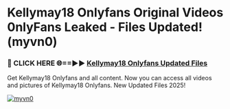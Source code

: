 # Kellymay18 Onlyfans Original Videos 0nlyFans Leaked - Files Updated! (myvn0)

<h3>🔴 CLICK HERE 🌐==►► <a href="https://tinyurl.com/2m67pmp6" rel="nofollow">Kellymay18 Onlyfans Updated Files</a></h3>

Get Kellymay18 Onlyfans and all content. Now you can access all videos and pictures of Kellymay18 Onlyfans. New Updated Files 2025!

[![myvn0](https://i.imgur.com/H4QAA4z.gif)](https://tinyurl.com/2m67pmp6)